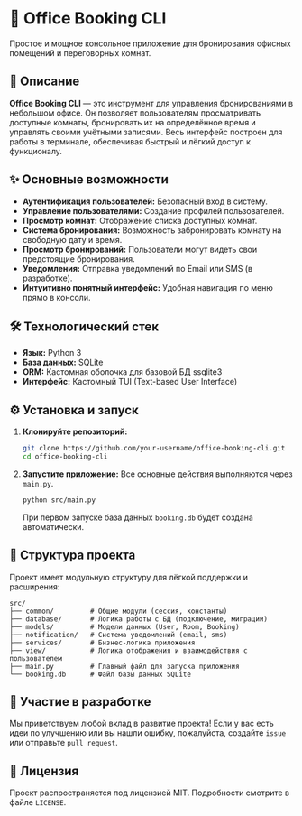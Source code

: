 # 🏢 Office Booking CLI

Простое и мощное консольное приложение для бронирования офисных помещений и переговорных комнат.

## 🚀 Описание

**Office Booking CLI** — это инструмент для управления бронированиями в небольшом офисе. Он позволяет пользователям просматривать доступные комнаты, бронировать их на определённое время и управлять своими учётными записями. Весь интерфейс построен для работы в терминале, обеспечивая быстрый и лёгкий доступ к функционалу.

## ✨ Основные возможности

*   **Аутентификация пользователей:** Безопасный вход в систему.
*   **Управление пользователями:** Создание профилей пользователей.
*   **Просмотр комнат:** Отображение списка доступных комнат.
*   **Система бронирования:** Возможность забронировать комнату на свободную дату и время.
*   **Просмотр бронирований:** Пользователи могут видеть свои предстоящие бронирования.
*   **Уведомления:** Отправка уведомлений по Email или SMS (в разработке).
*   **Интуитивно понятный интерфейс:** Удобная навигация по меню прямо в консоли.

## 🛠️ Технологический стек

*   **Язык:** Python 3
*   **База данных:** SQLite
*   **ORM:** Кастомная оболочка для базовой БД ssqlite3
*   **Интерфейс:** Кастомный TUI (Text-based User Interface)

## ⚙️ Установка и запуск

1.  **Клонируйте репозиторий:**
    ```bash
    git clone https://github.com/your-username/office-booking-cli.git
    cd office-booking-cli
    ```

2.  **Запустите приложение:**
    Все основные действия выполняются через `main.py`.
    ```bash
    python src/main.py
    ```
    При первом запуске база данных `booking.db` будет создана автоматически.

## 📂 Структура проекта

Проект имеет модульную структуру для лёгкой поддержки и расширения:

```
src/
├── common/         # Общие модули (сессия, константы)
├── database/       # Логика работы с БД (подключение, миграции)
├── models/         # Модели данных (User, Room, Booking)
├── notification/   # Система уведомлений (email, sms)
├── services/       # Бизнес-логика приложения
├── view/           # Логика отображения и взаимодействия с пользователем
├── main.py         # Главный файл для запуска приложения
└── booking.db      # Файл базы данных SQLite
```

## 🤝 Участие в разработке

Мы приветствуем любой вклад в развитие проекта! Если у вас есть идеи по улучшению или вы нашли ошибку, пожалуйста, создайте `issue` или отправьте `pull request`.

## 📄 Лицензия

Проект распространяется под лицензией MIT. Подробности смотрите в файле `LICENSE`.
